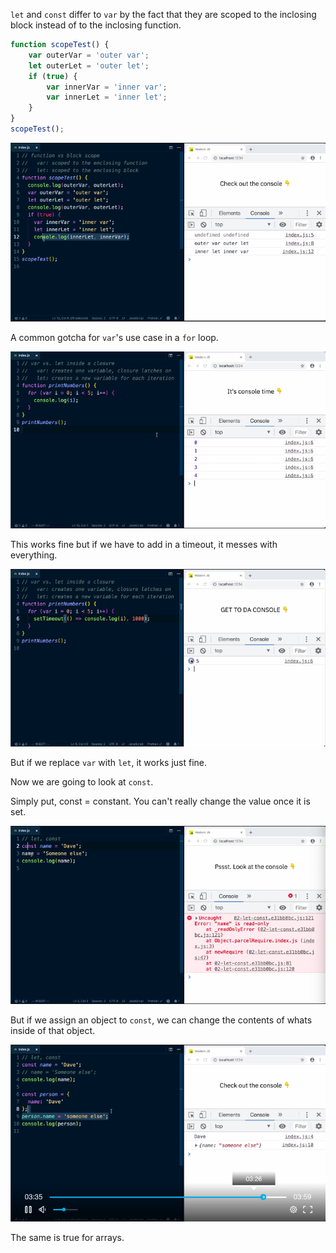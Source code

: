 `let` and `const` differ to `var` by the fact that they are scoped to the inclosing block instead of to the inclosing function. 

```js
function scopeTest() {
	var outerVar = 'outer var';
	let outerLet = 'outer let';
	if (true) {
		var innerVar = 'inner var';
		var innerLet = 'inner let';
	}
}
scopeTest();
```

![](./pictures/Screen_Shot_2019-10-23_at_2.48.43_PM.png)

A common gotcha for `var`'s use case in a `for` loop. 

![](./pictures/Screen_Shot_2019-10-23_at_2.50.31_PM.png)

This works fine but if we have to add in a timeout, it messes with everything. 

![](./pictures/Screen_Shot_2019-10-23_at_2.51.38_PM.png)

But if we replace `var` with `let`, it works just fine. 

Now we are going to look at `const`. 

Simply put, const = constant. You can't really change the value once it is set.

![](./pictures/Screen_Shot_2019-10-23_at_2.53.06_PM.png)

But if we assign an object to `const`, we can change the contents of whats inside of that object. 

![](./pictures/Screen_Shot_2019-10-23_at_2.54.48_PM.png)

The same is true for arrays. 

